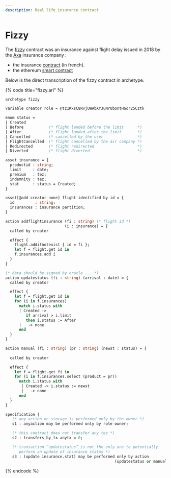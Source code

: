```yaml
---
description: Real life insurance contract
---
```


# Fizzy

The [fizzy](https://fizzy.axa/fr/) contract was an insurance against flight delay issued in 2018 by the [Axa](https://www.axa.com/en/) insurance company :

* the insurance [contract](https://fizzy.axa/fr/static/media/conditions-generales.38af84e2.pdf) \(in french\).
* the ethereum [smart contract](https://etherscan.io/address/0xe083515d1541f2a9fd0ca03f189f5d321c73b872#code)

Below is the direct  transcription of the fizzy contract in archetype.

{% code title="fizzy.arl" %}
```ocaml
archetype fizzy

variable creator role = @tz1KksC8RvjUWAbXYJuNrUbontHGor25Cztk 

enum status = 
| Created         
| Before           (* flight landed before the limit      *)
| After            (* flight landed after the limit       *)
| Cancelled        (* cancelled by the user               *)
| FlightCancelled  (* flight cancelled by the air company *)
| Redirected       (* flight redirected                   *)
| Diverted         (* flight diverted                     *)

asset insurance = {
  productid : string;
  limit     : date;
  premium   : tez;
  indemnity : tez;
  stat      : status = Created;
} 

asset[@add creator none] flight identified by id = {
  id         : string;
  insurances : insurance partition;
}

action addflightinsurance (fi : string) (* flight id *)
                          (i : insurance) = {
  called by creator

  effect {
    flight.addifnotexist { id = fi };
    let f = flight.get id in
    f.insurances.add i
  }
}

(* data should be signed by oracle ... *)
action updatestatus (fi : string) (arrival : date) = {
  called by creator

  effect {
    let f = flight.get id in
    for (i in f.insurances)
      match i.status with
      | Created -> 
         if arrival > i.limit
         then i.status := After
      | _ -> none
      end
  }
}

action manual (fi : string) (pr : string) (newst : status) = {
   
  called by creator

  effect {
    let f = flight.get fi in
    for (i in f.insurances.select (product = pr))
      match i.status with
       | Created -> i.status := newst
       | _ -> none
      end
  }
}

specification {
   (* any action on storage is performed only by the owner *)
   s1 : anyaction may be performed only by role owner;

   (* this contract does not transfer any tez *)
   s2 : transfers_by_tx anytx = 0;

   (* transaction “updatestatus” is not the only one to potentially 
      perform an update of insurance status *)
   s3 : (update insurance.stat) may be performed only by action
                                                (updatestatus or manual)}
```
{% endcode %}

